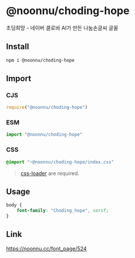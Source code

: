 # @noonnu/choding-hope
초딩희망 - 네이버 클로바 AI가 만든 나눔손글씨 글꼴

## Install
```sh
npm i @noonnu/choding-hope
```
## Import
### CJS
```js
require("@noonnu/choding-hope")
```
### ESM
```js
import "@noonnu/choding-hope"
```
### CSS 
```css
@import "~@noonnu/choding-hope/index.css"
```
> [css-loader](https://github.com/webpack-contrib/css-loader) are required.

## Usage
```css
body {
    font-family: "Choding_hope", serif;
}
```

## Link
https://noonnu.cc/font_page/524